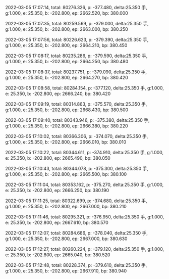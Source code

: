 2022-03-05 17:07:14, total: 80276.326, p: -377.480, delta:25.350 手, g:1.000, e: 25.350, b: -202.800, ep: 2662.520, bp: 380.000

2022-03-05 17:07:35, total: 80259.569, p: -379.000, delta:25.350 手, g:1.000, e: 25.350, b: -202.800, ep: 2663.000, bp: 380.250

2022-03-05 17:07:56, total: 80226.623, p: -379.390, delta:25.350 手, g:1.000, e: 25.350, b: -202.800, ep: 2664.210, bp: 380.450

2022-03-05 17:08:17, total: 80235.286, p: -379.590, delta:25.350 手, g:1.000, e: 25.350, b: -202.800, ep: 2664.250, bp: 380.480

2022-03-05 17:08:37, total: 80237.751, p: -379.090, delta:25.350 手, g:1.000, e: 25.350, b: -202.800, ep: 2664.270, bp: 380.420

2022-03-05 17:08:58, total: 80284.154, p: -377.120, delta:25.350 手, g:1.000, e: 25.350, b: -202.800, ep: 2666.240, bp: 380.420

2022-03-05 17:09:19, total: 80314.863, p: -375.570, delta:25.350 手, g:1.000, e: 25.350, b: -202.800, ep: 2668.430, bp: 380.500

2022-03-05 17:09:40, total: 80343.946, p: -375.380, delta:25.350 手, g:1.000, e: 25.350, b: -202.800, ep: 2666.380, bp: 380.220

2022-03-05 17:10:02, total: 80366.306, p: -374.070, delta:25.350 手, g:1.000, e: 25.350, b: -202.800, ep: 2666.010, bp: 380.010

2022-03-05 17:10:22, total: 80344.611, p: -374.910, delta:25.350 手, g:1.000, e: 25.350, b: -202.800, ep: 2665.490, bp: 380.050

2022-03-05 17:10:43, total: 80344.078, p: -375.300, delta:25.350 手, g:1.000, e: 25.350, b: -202.800, ep: 2665.500, bp: 380.100

2022-03-05 17:11:04, total: 80353.162, p: -375.270, delta:25.350 手, g:1.000, e: 25.350, b: -202.800, ep: 2666.250, bp: 380.190

2022-03-05 17:11:25, total: 80322.699, p: -374.680, delta:25.350 手, g:1.000, e: 25.350, b: -202.800, ep: 2667.000, bp: 380.210

2022-03-05 17:11:46, total: 80295.321, p: -376.950, delta:25.350 手, g:1.000, e: 25.350, b: -202.800, ep: 2667.610, bp: 380.570

2022-03-05 17:12:07, total: 80284.686, p: -378.040, delta:25.350 手, g:1.000, e: 25.350, b: -202.800, ep: 2667.000, bp: 380.630

2022-03-05 17:12:27, total: 80260.224, p: -379.120, delta:25.350 手, g:1.000, e: 25.350, b: -202.800, ep: 2665.040, bp: 380.520

2022-03-05 17:12:48, total: 80228.374, p: -379.610, delta:25.350 手, g:1.000, e: 25.350, b: -202.800, ep: 2667.910, bp: 380.940